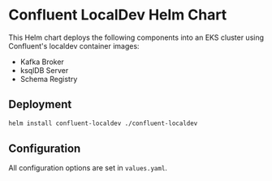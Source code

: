 # Confluent LocalDev Helm Chart

This Helm chart deploys the following components into an EKS cluster using Confluent's localdev container images:

- Kafka Broker
- ksqlDB Server
- Schema Registry

## Deployment

```bash
helm install confluent-localdev ./confluent-localdev
```

## Configuration

All configuration options are set in `values.yaml`.
